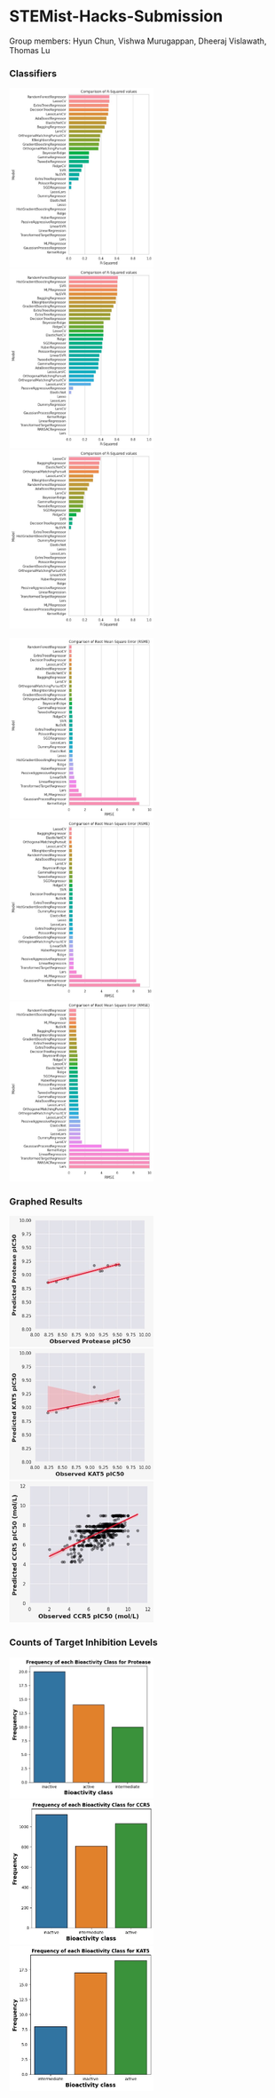# STEMist-Hacks-Submission
Group members: Hyun Chun, Vishwa Murugappan, Dheeraj Vislawath, Thomas Lu

### Classifiers
<p float="left">
  <img src="/README%20Images/Classifiers1.jpeg" width="260" />
  <img src="/README%20Images/Classifiers2.jpeg" width="260" />
  <img src="/README%20Images/Classifiers3.jpeg" width="260" />
</p>
<p float="left">
  <img src="/README%20Images/Classifiers4.jpeg" width="260" />
  <img src="/README%20Images/Classifiers5.jpeg" width="260" />
  <img src="/README%20Images/Classifiers6.jpeg" width="260" />
</p>

### Graphed Results
<p float="left">
  <img src="/README%20Images/Grph1.jpeg" width="260" />
  <img src="/README%20Images/Grph2.jpeg" width="260" />
  <img src="/README%20Images/Grph3.jpeg" width="260" />
</p>

### Counts of Target Inhibition Levels
<p float="left">
  <img src="/README%20Images/Chart1.jpeg" width="260" />
  <img src="/README%20Images/Chart2.jpeg" width="260" />
  <img src="/README%20Images/Chart3.jpeg" width="260" />
</p>

